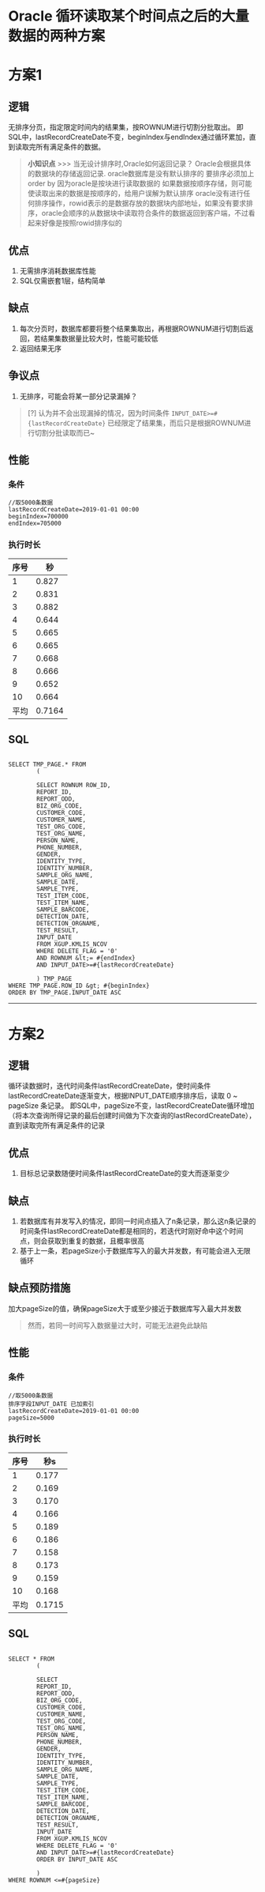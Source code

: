 # Oracle 循环读取某个时间点之后的大量数据的两种方案

# 方案1

## 逻辑

无排序分页，指定限定时间内的结果集，按ROWNUM进行切割分批取出。
即SQL中，lastRecordCreateDate不变，beginIndex与endIndex通过循环累加，直到读取完所有满足条件的数据。

> **小知识点** >>> 当无设计排序时,Oracle如何返回记录？
Oracle会根据具体的数据块的存储返回记录.
oracle数据库是没有默认排序的 
要排序必须加上order  by 
因为oracle是按块进行读取数据的 
如果数据按顺序存储，则可能使读取出来的数据是按顺序的，给用户误解为默认排序
oracle没有进行任何排序操作，rowid表示的是数据存放的数据块内部地址，如果没有要求排序，oracle会顺序的从数据块中读取符合条件的数据返回到客户端，不过看起来好像是按照rowid排序似的

## 优点

1. 无需排序消耗数据库性能
2. SQL仅需嵌套1层，结构简单

## 缺点

1. 每次分页时，数据库都要将整个结果集取出，再根据ROWNUM进行切割后返回，若结果集数据量比较大时，性能可能较低
2. 返回结果无序


## 争议点

1. 无排序，可能会将某一部分记录漏掉？

>[?] 认为并不会出现漏掉的情况，因为时间条件 ``` INPUT_DATE>=#{lastRecordCreateDate} ``` 已经限定了结果集，而后只是根据ROWNUM进行切割分批读取而已~


## 性能

### 条件

```
//取5000条数据
lastRecordCreateDate=2019-01-01 00:00
beginIndex=700000
endIndex=705000
```

### 执行时长
序号|秒
-|-
1|0.827
2|0.831
3|0.882
4|0.644
5|0.665
6|0.665
7|0.668
8|0.666
9|0.652
10|0.664
平均|0.7164



## SQL
```

SELECT TMP_PAGE.* FROM
        (

        SELECT ROWNUM ROW_ID,
        REPORT_ID,
        REPORT_ODD,
        BIZ_ORG_CODE,
        CUSTOMER_CODE,
        CUSTOMER_NAME,
        TEST_ORG_CODE,
        TEST_ORG_NAME,
        PERSON_NAME,
        PHONE_NUMBER,
        GENDER,
        IDENTITY_TYPE,
        IDENTITY_NUMBER,
        SAMPLE_ORG_NAME,
        SAMPLE_DATE,
        SAMPLE_TYPE,
        TEST_ITEM_CODE,
        TEST_ITEM_NAME,
        SAMPLE_BARCODE,
        DETECTION_DATE,
        DETECTION_ORGNAME,
        TEST_RESULT,
        INPUT_DATE
        FROM XGUP.KMLIS_NCOV
        WHERE DELETE_FLAG = '0'
        AND ROWNUM &lt;= #{endIndex}
        AND INPUT_DATE>=#{lastRecordCreateDate}

        ) TMP_PAGE
WHERE TMP_PAGE.ROW_ID &gt; #{beginIndex}
ORDER BY TMP_PAGE.INPUT_DATE ASC

```

-------------------

# 方案2

## 逻辑

循环读数据时，迭代时间条件lastRecordCreateDate，使时间条件lastRecordCreateDate逐渐变大，根据INPUT_DATE顺序排序后，读取 0 ~ pageSize 条记录。
即SQL中，pageSize不变，lastRecordCreateDate循环增加（将本次查询所得记录的最后创建时间做为下次查询的lastRecordCreateDate），直到读取完所有满足条件的记录

## 优点

1. 目标总记录数随便时间条件lastRecordCreateDate的变大而逐渐变少

## 缺点

1. 若数据库有并发写入的情况，即同一时间点插入了n条记录，那么这n条记录的时间条件lastRecordCreateDate都是相同的，若迭代时刚好命中这个时间点，则会获取到重复的数据，且概率很高
2. 基于上一条，若pageSize小于数据库写入的最大并发数，有可能会进入无限循环

## 缺点预防措施

加大pageSize的值，确保pageSize大于或至少接近于数据库写入最大并发数

> 然而，若同一时间写入数据量过大时，可能无法避免此缺陷


## 性能

### 条件

```
//取5000条数据
排序字段INPUT_DATE 已加索引
lastRecordCreateDate=2019-01-01 00:00
pageSize=5000
```

### 执行时长
序号|秒s
-|-
1|0.177
2|0.169
3|0.170
4|0.166
5|0.189
6|0.186
7|0.158
8|0.173
9|0.159
10|0.168
平均|0.1715


## SQL
```

SELECT * FROM
        (

        SELECT
        REPORT_ID,
        REPORT_ODD,
        BIZ_ORG_CODE,
        CUSTOMER_CODE,
        CUSTOMER_NAME,
        TEST_ORG_CODE,
        TEST_ORG_NAME,
        PERSON_NAME,
        PHONE_NUMBER,
        GENDER,
        IDENTITY_TYPE,
        IDENTITY_NUMBER,
        SAMPLE_ORG_NAME,
        SAMPLE_DATE,
        SAMPLE_TYPE,
        TEST_ITEM_CODE,
        TEST_ITEM_NAME,
        SAMPLE_BARCODE,
        DETECTION_DATE,
        DETECTION_ORGNAME,
        TEST_RESULT,
        INPUT_DATE
        FROM XGUP.KMLIS_NCOV
        WHERE DELETE_FLAG = '0'
        AND INPUT_DATE>=#{lastRecordCreateDate}
        ORDER BY INPUT_DATE ASC

        )
WHERE ROWNUM <=#{pageSize}

```



